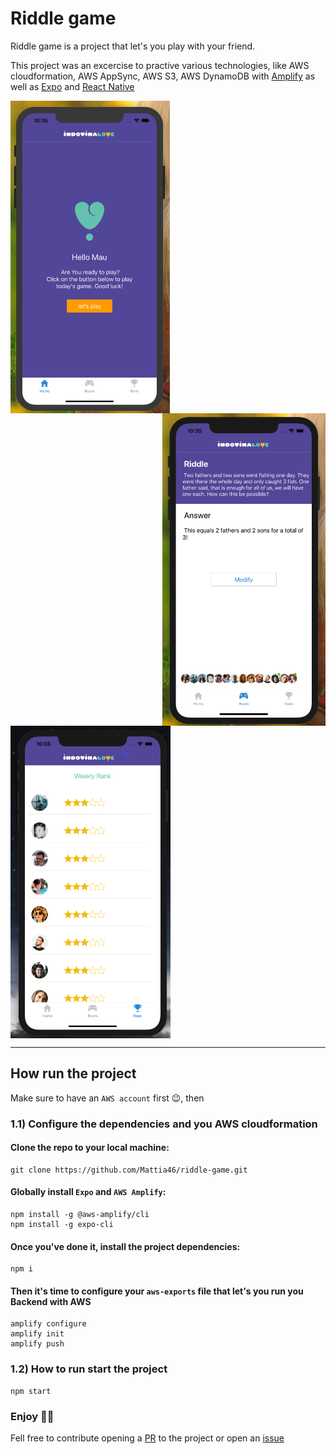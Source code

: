 # Riddle game

Riddle game is a project that let's you play with your friend.

This project was an excercise to practive various technologies, like AWS cloudformation, AWS
AppSync, AWS S3, AWS DynamoDB with [Amplify](https://aws-amplify.github.io/) as well as
[Expo](https://docs.expo.io/versions/v37.0.0/get-started/installation/) and [React Native](https://reactnative.dev/)

<img src="/assets/images/welcomePage.png" height="500" align="left"/>
<img src="/assets/images/room.png" height="500" align="right"/>
<img src="/assets/images/RankList.png" height="500" align="middle" margin-left="50"/>

-----

## How run the project
Make sure to have an `AWS account` first 😉, then

### 1.1) Configure the dependencies and you AWS cloudformation

#### Clone the repo to your local machine:
```
git clone https://github.com/Mattia46/riddle-game.git
```

#### Globally install `Expo` and `AWS Amplify`:
```
npm install -g @aws-amplify/cli
npm install -g expo-cli
```

#### Once you've done it, install the project dependencies:
```
npm i
```

#### Then it's time to configure your `aws-exports` file that let's you run you Backend with AWS
```
amplify configure
amplify init
amplify push
```

### 1.2) How to run start the project
```
npm start
```

### Enjoy 🎉🎉

Fell free to contribute opening a [PR](https://github.com/mattia46/riddle-game/pulls) to the project or open an [issue](https://github.com/mattia46/riddle-game/issues)
